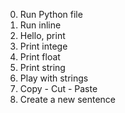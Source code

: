 0. Run Python file
1. Run inline
2. Hello, print
3. Print intege
4. Print float
5. Print string
6. Play with strings
7. Copy - Cut - Paste
8. Create a new sentence
